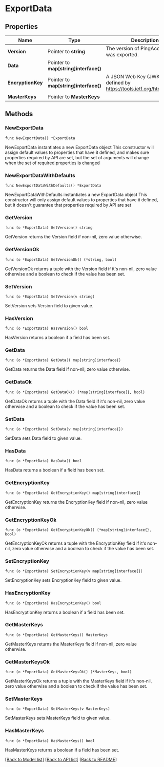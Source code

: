 # ExportData

## Properties

Name | Type | Description | Notes
------------ | ------------- | ------------- | -------------
**Version** | Pointer to **string** | The version of PingAccess that was exported. | [optional] 
**Data** | Pointer to **map[string]interface{}** |  | [optional] 
**EncryptionKey** | Pointer to **map[string]interface{}** | A JSON Web Key (JWK), as defined by https://tools.ietf.org/html/rfc7517 | [optional] 
**MasterKeys** | Pointer to [**MasterKeys**](MasterKeys.md) |  | [optional] 

## Methods

### NewExportData

`func NewExportData() *ExportData`

NewExportData instantiates a new ExportData object
This constructor will assign default values to properties that have it defined,
and makes sure properties required by API are set, but the set of arguments
will change when the set of required properties is changed

### NewExportDataWithDefaults

`func NewExportDataWithDefaults() *ExportData`

NewExportDataWithDefaults instantiates a new ExportData object
This constructor will only assign default values to properties that have it defined,
but it doesn't guarantee that properties required by API are set

### GetVersion

`func (o *ExportData) GetVersion() string`

GetVersion returns the Version field if non-nil, zero value otherwise.

### GetVersionOk

`func (o *ExportData) GetVersionOk() (*string, bool)`

GetVersionOk returns a tuple with the Version field if it's non-nil, zero value otherwise
and a boolean to check if the value has been set.

### SetVersion

`func (o *ExportData) SetVersion(v string)`

SetVersion sets Version field to given value.

### HasVersion

`func (o *ExportData) HasVersion() bool`

HasVersion returns a boolean if a field has been set.

### GetData

`func (o *ExportData) GetData() map[string]interface{}`

GetData returns the Data field if non-nil, zero value otherwise.

### GetDataOk

`func (o *ExportData) GetDataOk() (*map[string]interface{}, bool)`

GetDataOk returns a tuple with the Data field if it's non-nil, zero value otherwise
and a boolean to check if the value has been set.

### SetData

`func (o *ExportData) SetData(v map[string]interface{})`

SetData sets Data field to given value.

### HasData

`func (o *ExportData) HasData() bool`

HasData returns a boolean if a field has been set.

### GetEncryptionKey

`func (o *ExportData) GetEncryptionKey() map[string]interface{}`

GetEncryptionKey returns the EncryptionKey field if non-nil, zero value otherwise.

### GetEncryptionKeyOk

`func (o *ExportData) GetEncryptionKeyOk() (*map[string]interface{}, bool)`

GetEncryptionKeyOk returns a tuple with the EncryptionKey field if it's non-nil, zero value otherwise
and a boolean to check if the value has been set.

### SetEncryptionKey

`func (o *ExportData) SetEncryptionKey(v map[string]interface{})`

SetEncryptionKey sets EncryptionKey field to given value.

### HasEncryptionKey

`func (o *ExportData) HasEncryptionKey() bool`

HasEncryptionKey returns a boolean if a field has been set.

### GetMasterKeys

`func (o *ExportData) GetMasterKeys() MasterKeys`

GetMasterKeys returns the MasterKeys field if non-nil, zero value otherwise.

### GetMasterKeysOk

`func (o *ExportData) GetMasterKeysOk() (*MasterKeys, bool)`

GetMasterKeysOk returns a tuple with the MasterKeys field if it's non-nil, zero value otherwise
and a boolean to check if the value has been set.

### SetMasterKeys

`func (o *ExportData) SetMasterKeys(v MasterKeys)`

SetMasterKeys sets MasterKeys field to given value.

### HasMasterKeys

`func (o *ExportData) HasMasterKeys() bool`

HasMasterKeys returns a boolean if a field has been set.


[[Back to Model list]](../README.md#documentation-for-models) [[Back to API list]](../README.md#documentation-for-api-endpoints) [[Back to README]](../README.md)


